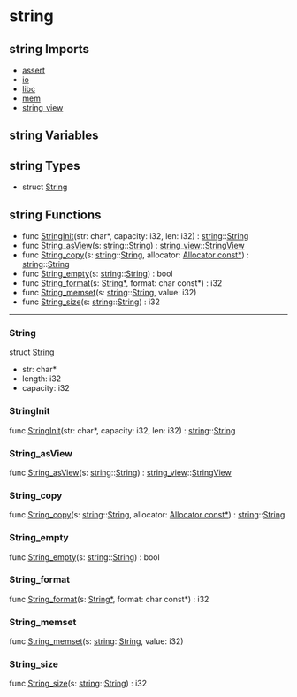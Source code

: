 # string

## string Imports

* [assert](assert\.md)
* [io](io\.md)
* [libc](libc\.md)
* [mem](mem\.md)
* [string\_view](string\_view\.md)


## string Variables



## string Types

* struct [String](#String)


## string Functions

* func [StringInit](#StringInit)(str: char*, capacity: i32, len: i32) : [string](#string)::[String](#String)
* func [String\_asView](#String\_asView)(s: [string](#string)::[String](#String)) : [string\_view](#string\_view)::[StringView](#StringView)
* func [String\_copy](#String\_copy)(s: [string](#string)::[String](#String), allocator: [Allocator const\*](#Allocator)) : [string](#string)::[String](#String)
* func [String\_empty](#String\_empty)(s: [string](#string)::[String](#String)) : bool
* func [String\_format](#String\_format)(s: [String\*](#String), format: char const*) : i32
* func [String\_memset](#String\_memset)(s: [string](#string)::[String](#String), value: i32)
* func [String\_size](#String\_size)(s: [string](#string)::[String](#String)) : i32



***
### String


struct [String](#String)

* str: char*
* length: i32
* capacity: i32



### StringInit


func [StringInit](#StringInit)(str: char*, capacity: i32, len: i32) : [string](#string)::[String](#String)


### String\_asView


func [String\_asView](#String\_asView)(s: [string](#string)::[String](#String)) : [string\_view](#string\_view)::[StringView](#StringView)


### String\_copy


func [String\_copy](#String\_copy)(s: [string](#string)::[String](#String), allocator: [Allocator const\*](#Allocator)) : [string](#string)::[String](#String)


### String\_empty


func [String\_empty](#String\_empty)(s: [string](#string)::[String](#String)) : bool


### String\_format


func [String\_format](#String\_format)(s: [String\*](#String), format: char const*) : i32


### String\_memset


func [String\_memset](#String\_memset)(s: [string](#string)::[String](#String), value: i32)


### String\_size


func [String\_size](#String\_size)(s: [string](#string)::[String](#String)) : i32



